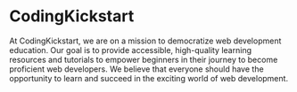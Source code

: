 # CodingKickstart

At CodingKickstart, we are on a mission to democratize web development education. Our goal is to provide accessible, high-quality learning resources and tutorials to empower beginners in their journey to become proficient web developers. We believe that everyone should have the opportunity to learn and succeed in the exciting world of web development.
